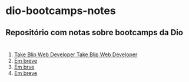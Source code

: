 # dio-bootcamps-notes
## Repositório com notas sobre bootcamps da Dio
#
1. [Take Blip Web Developer Take Blip Web Developer](#)
2. [Em breve](#example2)
3. [Em brve](#third-example)
4. [Em breve](#fourth-examplehttpwwwfourthexamplecom)
